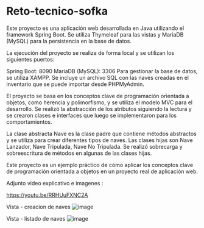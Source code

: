 # Reto-tecnico-sofka
Este proyecto es una aplicación web desarrollada en Java utilizando el framework Spring Boot. Se utiliza Thymeleaf para las vistas y MariaDB (MySQL) para la persistencia en la base de datos.

La ejecución del proyecto se realiza de forma local y se utilizan los siguientes puertos:

Spring Boot: 8090
MariaDB (MySQL): 3306
Para gestionar la base de datos, se utiliza XAMPP. Se incluye un archivo SQL con las naves creadas en el inventario que se puede importar desde PHPMyAdmin.

El proyecto se basa en los conceptos clave de programación orientada a objetos, como herencia y polimorfismo, y se utiliza el modelo MVC para el desarrollo. Se realizó la abstracción de los atributos siguiendo la lectura y se crearon clases e interfaces que luego se implementaron para los comportamientos.

La clase abstracta Nave es la clase padre que contiene métodos abstractos y se utiliza para crear diferentes tipos de naves. Las clases hijas son Nave Lanzador, Nave Tripulada, Nave No Tripulada. Se realizó sobrecarga y sobreescritura de métodos en algunas de las clases hijas.

Este proyecto es un ejemplo práctico de cómo aplicar los conceptos clave de programación orientada a objetos en un proyecto real de aplicación web.

Adjunto video explicativo e imagenes :

https://youtu.be/RRHUuFXNC2A

Vista - creacion de naves
![image](https://user-images.githubusercontent.com/111543414/217333693-218b18fc-a136-42de-b59c-68040f52f0db.png)

Vista - listado de naves
![image](https://user-images.githubusercontent.com/111543414/217334015-02d5ef11-2e48-469f-aec3-57d90d3b5a8d.png)
